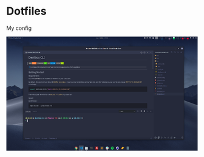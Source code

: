 # Dotfiles

My config


<p align="center">
    <img src="https://raw.githubusercontent.com/louisgab/dotfiles/master/preview.png" height="300">
</p>
